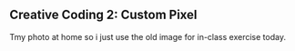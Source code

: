 ## Creative Coding 2: Custom Pixel

Tmy photo at home so i just use  the old image for in-class exercise today.

